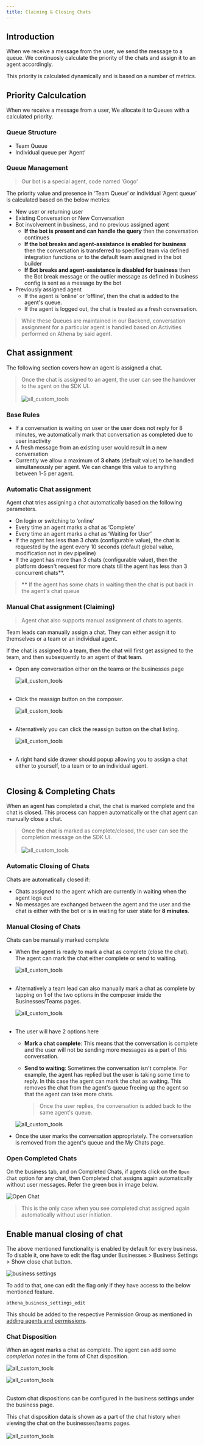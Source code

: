 ```yaml
---
title: Claiming & Closing Chats
---
```


## Introduction

When we receive a message from the user, we send the message to a queue. We continuosly calculate the priority of the chats and assign it to an agent accordingly.

This priority is calculated dynamically and is based on a number of metrics.

## Priority Calculcation

When we receive a message from a user, We allocate it to Queues with a calculated priority.

### Queue Structure
- Team Queue
- Individual queue per ‘Agent’

### Queue Management
>  Our bot is a special agent, code named ‘Gogo’

The priority value and presence in ‘Team Queue’ or individual ‘Agent queue’ is calculated based on the below metrics:
- New user or returning user
- Existing Conversation or New Conversation
- Bot involvement in business, and no previous assigned agent 
  - **If the bot is present and can handle the query** then the conversation continues
  - **If the bot breaks and agent-assistance is enabled for business** then the conversation is transferred to specified team via defined integration functions or to the default team assigned in the bot builder
  - **If Bot breaks and agent-assistance is disabled for business** then the Bot break message or the outlier message as defined in business config is sent as a message by the bot
- Previously assigned agent
  - If the agent is ‘online’ or ‘offline’, then the chat is added to the agent's queue.
  - If the agent is logged out, the chat is treated as a fresh conversation.

> While these Queues are maintained in our Backend, conversation assignment for a particular agent is handled based on Activities performed on Athena by said agent.


## Chat assignment
The following section covers how an agent is assigned a chat.

> Once the chat is assigned to an agent, the user can see the handover to the agent on the SDK UI. <br/><br/>
![all_custom_tools](assets/sdk_claim.png)


### Base Rules
- If a conversation is waiting on user or the user does not reply for 8 minutes, we automatically mark that conversation as completed due to user inactivity
- A fresh message from an existing user would result in a new conversation
- Currently we allow a maximum of **3 chats** (default value) to be handled simultaneously per agent. We can change this value to anything between 1-5 per agent.

### Automatic Chat assignment
Agent chat tries assigning a chat automatically based on the following parameters.
- On login or switching to ‘online’
- Every time an agent marks a chat as ‘Complete’
- Every time an agent marks a chat as ‘Waiting for User’
- If the agent has less than 3 chats (configurable value), the chat is requested by the agent every 10 seconds (default global value, modification not in dev pipeline)
- If the agent has more than 3 chats (configurable value), then the platform doesn't request for more chats till the agent has less than 3 concurrent chats**.

> <b> ** </b> If the agent has some chats in waiting then the chat is put back in the agent's chat queue


### Manual Chat assignment (Claiming)
> Agent chat also supports manual assignment of chats to agents. 

Team leads can manually assign a chat. They can either assign it to themselves or a team or an individual agent. 

If the chat is assigned to a team, then the chat will first get assigned to the team, and then subsequently to an agent of that team.

- Open any conversation either on the teams or the businesses page
  
  ![all_custom_tools](assets/claim_1.png)
  <br/><br/>

- Click the reassign button on the composer.
  
  ![all_custom_tools](assets/claim_2.png)
  <br/><br/>

- Alternatively you can click the reassign button on the chat listing.
  
  ![all_custom_tools](assets/claim_5.png)
  <br/><br/>

- A right hand side drawer should popup allowing you to assign a chat either to yourself, to a team or to an individual agent.
  <br/><br/>
  

## Closing & Completing Chats
When an agent has completed a chat, the chat is marked complete and the chat is closed. This process can happen automatically or the chat agent can manually close a chat.

> Once the chat is marked as complete/closed, the user can see the completion message on the SDK UI. <br/><br/> ![all_custom_tools](assets/sdk_complete.png)

### Automatic Closing of Chats
Chats are automatically closed if:
- Chats assigned to the agent which are currently in waiting when the agent logs out
- No messages are exchanged between the agent and the user and the chat is either with the bot or is in waiting for user state for **8 minutes**.

### Manual Closing of Chats
Chats can be manually marked complete

- When the agent is ready to mark a chat as complete (close the chat). The agent can mark the chat either complete or send to waiting.

  ![all_custom_tools](assets/close_1_1.png)
  <br/><br/>

- Alternatively a team lead can also manually mark a chat as complete by tapping on 1 of the two options in the composer inside the Businesses/Teams pages.

  ![all_custom_tools](assets/close_1.png)
  <br/><br/>

- The user will have 2 options here
  - **Mark a chat complete**: This means that the conversation is complete and the user will not be sending more messages as a part of this conversation.
  - **Send to waiting**: Sometimes the conversation isn't complete. For example, the agent has replied but the user is taking some time to reply. In this case the agent can mark the chat as waiting. This removes the chat from the agent's queue freeing up the agent so that the agent can take more chats.

    > Once the user replies, the conversation is added back to the same agent's queue.
  
  ![all_custom_tools](assets/close_2.png)

- Once the user marks the conversation appropriately. The conversation is removed from the agent's queue and the My Chats page.

### Open Completed Chats

On the business tab, and on Completed Chats, if agents click on the `Open Chat` option for any chat, then Completed chat assigns again automatically without user messages. Refer the green box in image below.

  ![Open Chat](assets/Open_chat.png)
  
> This is the only case when you see completed chat assigned again automatically without user initiation.

## Enable manual closing of chat
The above mentioned functionality is enabled by default for every business. To disable it, one have to edit the flag under Businesses > Business Settings > Show close chat button.

![business settings](assets/business_settings.png)

To add to that, one can edit the flag only if they have access to the below mentioned feature.
```
athena_business_settings_edit
```
This should be added to the respective Permission Group as mentioned in [adding agents and permissions](https://docs.haptik.ai/agent-chat/adding-agents-and-permissions).

### Chat Disposition
When an agent marks a chat as complete. The agent can add some *completion notes* in the form of Chat disposition.

![all_custom_tools](assets/chat_disposition_1.png)

![all_custom_tools](assets/chat_disposition_2.png)
<br/><br/>

Custom chat dispositions can be configured in the business settings under the business page.

This chat disposition data is shown as a part of the chat history when viewing the chat on the businesses/teams pages.
<br/><br/>
![all_custom_tools](assets/chat_disposition_3.png)
